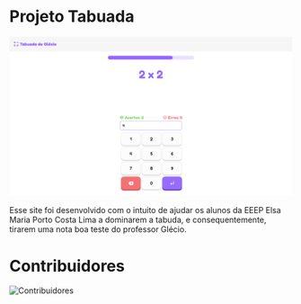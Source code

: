 # Projeto Tabuada

![Preview](./img/preview.png "Preview of project")

Esse site foi desenvolvido com o intuito de ajudar os alunos da EEEP Elsa Maria Porto Costa Lima a dominarem a tabuda, e consequentemente, tirarem uma nota boa teste do professor Glécio.

# Contribuidores

![Contribuidores](https://contributors-img.web.app/image?repo=LDavi05/projeto-tabuada&max=500)
